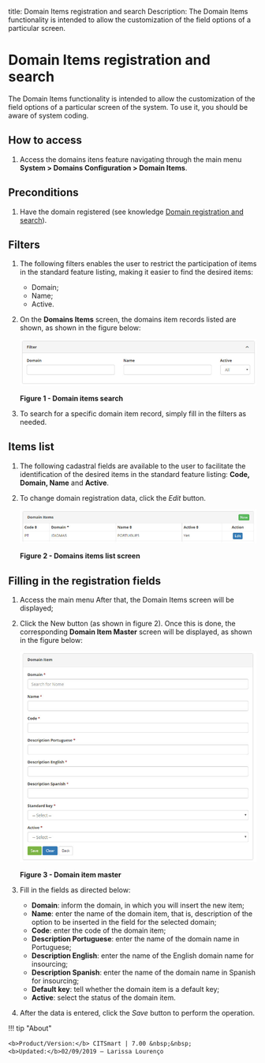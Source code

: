 title: Domain Items registration and search
Description: The Domain Items functionality is intended to allow the customization of the field options of a particular screen.
# Domain Items registration and search

The Domain Items functionality is intended to allow the customization of the field options of a particular screen of the system. To 
use it, you should be aware of system coding.

How to access
-----------------

1. Access the domains itens feature navigating through the main menu **System > Domains Configuration > Domain Items**.

Preconditions
---------------

1. Have the domain registered (see knowledge [Domain registration and search](/en-us/citsmart-platform-7/plataform-administration/customizable-fields/register-domain.html)).

Filters
----------

1. The following filters enables the user to restrict the participation of items in the standard feature listing, making it easier 
to find the desired items:

    - Domain;
    - Name;
    - Active.
    
2. On the **Domains Items** screen, the domains item records listed are shown, as shown in the figure below:

    ![Search](images/domains-items.img1.jpg)
    
    **Figure 1 - Domain items search**
    
3. To search for a specific domain item record, simply fill in the filters as needed.

Items list
-------------------

1. The following cadastral fields are available to the user to facilitate the identification of the desired items in the standard 
feature listing: **Code, Domain, Name** and **Active**.

2. To change domain registration data, click the *Edit* button.

    ![Listing](images/domains-items.img2.jpg)
    
    **Figure 2 - Domains items list screen**
    
Filling in the registration fields
------------------------------------

1. Access the main menu After that, the Domain Items screen will be displayed;

2. Click the New button (as shown in figure 2). Once this is done, the corresponding **Domain Item Master** screen will be 
displayed, as shown in the figure below:

    ![Item](images/domains-items.img3.jpg)
    
    **Figure 3 - Domain item master**
    
3. Fill in the fields as directed below:

    - **Domain**: inform the domain, in which you will insert the new item;
    - **Name**: enter the name of the domain item, that is, description of the option to be inserted in the field for the selected 
    domain;
    - **Code**: enter the code of the domain item;
    - **Description Portuguese**: enter the name of the domain name in Portuguese;
    - **Description English**: enter the name of the English domain name for insourcing;
    - **Description Spanish**: enter the name of the domain name in Spanish for insourcing;
    - **Default key**: tell whether the domain item is a default key;
    - **Active**: select the status of the domain item.
    
4. After the data is entered, click the *Save* button to perform the operation.

!!! tip "About"

    <b>Product/Version:</b> CITSmart | 7.00 &nbsp;&nbsp;
    <b>Updated:</b>02/09/2019 – Larissa Lourenço
